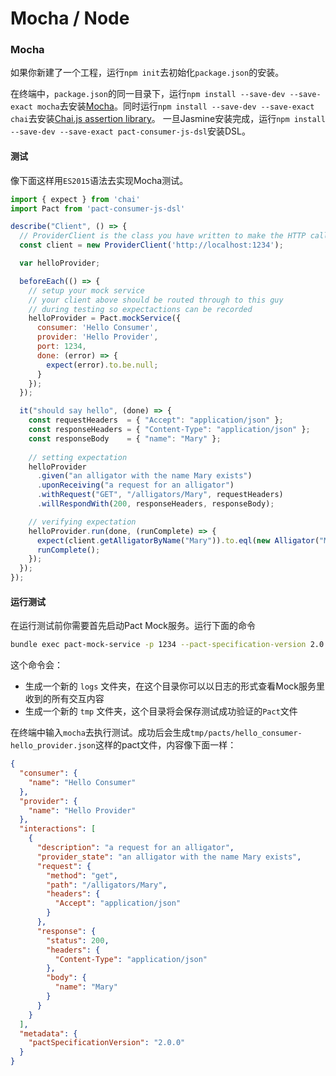 # Mocha / Node

### Mocha
如果你新建了一个工程，运行`npm init`去初始化`package.json`的安装。

在终端中，`package.json`的同一目录下，运行`npm install --save-dev --save-exact mocha`去安装[Mocha](https://mochajs.org/)。同时运行`npm install --save-dev --save-exact chai`去安装[Chai.js assertion library](http://chaijs.com/)。
一旦Jasmine安装完成，运行`npm install --save-dev --save-exact pact-consumer-js-dsl`安装DSL。

#### 测试
像下面这样用`ES2015`语法去实现Mocha测试。

```javascript
import { expect } from 'chai'
import Pact from 'pact-consumer-js-dsl'

describe("Client", () => {
  // ProviderClient is the class you have written to make the HTTP calls to the provider
  const client = new ProviderClient('http://localhost:1234');

  var helloProvider;

  beforeEach(() => {
    // setup your mock service
    // your client above should be routed through to this guy
    // during testing so expectactions can be recorded
    helloProvider = Pact.mockService({
      consumer: 'Hello Consumer',
      provider: 'Hello Provider',
      port: 1234,
      done: (error) => {
        expect(error).to.be.null;
      }
    });
  });

  it("should say hello", (done) => {
    const requestHeaders  = { "Accept": "application/json" };
    const responseHeaders = { "Content-Type": "application/json" };
    const responseBody    = { "name": "Mary" };
    
    // setting expectation
    helloProvider
      .given("an alligator with the name Mary exists")
      .uponReceiving("a request for an alligator")
      .withRequest("GET", "/alligators/Mary", requestHeaders)
      .willRespondWith(200, responseHeaders, responseBody);

    // verifying expectation
    helloProvider.run(done, (runComplete) => {
      expect(client.getAlligatorByName("Mary")).to.eql(new Alligator("Mary"));
      runComplete();
    });
  });
});
```

#### 运行测试
在运行测试前你需要首先启动Pact Mock服务。运行下面的命令

```bash
bundle exec pact-mock-service -p 1234 --pact-specification-version 2.0.0 -l logs/pact.logs --pact-dir tmp/pacts
```
这个命令会：
* 生成一个新的 `logs` 文件夹，在这个目录你可以以日志的形式查看Mock服务里收到的所有交互内容
* 生成一个新的 `tmp` 文件夹，这个目录将会保存测试成功验证的`Pact`文件

在终端中输入`mocha`去执行测试。成功后会生成`tmp/pacts/hello_consumer-hello_provider.json`这样的pact文件，内容像下面一样：

```json
{
  "consumer": {
    "name": "Hello Consumer"
  },
  "provider": {
    "name": "Hello Provider"
  },
  "interactions": [
    {
      "description": "a request for an alligator",
      "provider_state": "an alligator with the name Mary exists",
      "request": {
        "method": "get",
        "path": "/alligators/Mary",
        "headers": {
          "Accept": "application/json"
        }
      },
      "response": {
        "status": 200,
        "headers": {
          "Content-Type": "application/json"
        },
        "body": {
          "name": "Mary"
        }
      }
    }
  ],
  "metadata": {
    "pactSpecificationVersion": "2.0.0"
  }
}
```
